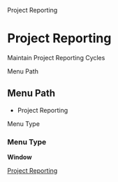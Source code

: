 
Project Reporting
# Project Reporting


Maintain Project Reporting Cycles

Menu Path
## Menu Path



- Project Reporting

Menu Type
### Menu Type

**Window**


[Project Reporting](../../functional-guide/window/window-project-reporting.md)